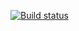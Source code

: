 [![Build status](https://ci.appveyor.com/api/projects/status/4i29a2unq8doyp53?svg=true)](https://ci.appveyor.com/project/Yaroslavcher/aqa-2-2-selenide)
